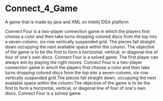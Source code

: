 # Connect_4_Game
A game that is made by java and XML on  Intellij IDEA platform

Connect Four is a two-player connection game  in which the players first choose a color and then take turns dropping colored discs from the top into a seven-column, six-row vertically suspended grid. The pieces fall straight down occupying the next available space within the column. The objective of the game is to be the first to form a horizontal, vertical, or diagonal line of four of one's own discs. Connect Four is a solved game. The first player can always win by playing the right moves. Connect Four is a two-player connection game in which the players first choose a color and then take turns dropping colored discs from the top into a seven-column, six-row vertically suspended grid.The pieces fall straight down, occupying the next available space within the column.The objective of the game is to be the first to form a horizontal, vertical, or diagonal line of four of one's own discs. Connect Four is a solved game.

